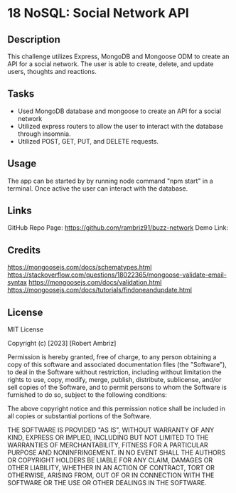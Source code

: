 # 18 NoSQL: Social Network API

## Description

This challenge utilizes Express, MongoDB and Mongoose ODM to create an API for a social network. The user is able to create, delete, and update users, thoughts and reactions.

## Tasks

- Used MongoDB database and mongoose to create an API for a social network
- Utilized express routers to allow the user to interact with the database through insomnia.
- Utilized POST, GET, PUT, and DELETE requests.

## Usage

The app can be started by by running node command "npm start" in a terminal. Once active the user can interact with the database.

## Links

GitHub Repo Page: https://github.com/rambriz91/buzz-network
Demo Link:

## Credits

https://mongoosejs.com/docs/schematypes.html
https://stackoverflow.com/questions/18022365/mongoose-validate-email-syntax
https://mongoosejs.com/docs/validation.html
https://mongoosejs.com/docs/tutorials/findoneandupdate.html

## License

MIT License

Copyright (c) [2023] [Robert Ambriz]

Permission is hereby granted, free of charge, to any person obtaining a copy
of this software and associated documentation files (the "Software"), to deal
in the Software without restriction, including without limitation the rights
to use, copy, modify, merge, publish, distribute, sublicense, and/or sell
copies of the Software, and to permit persons to whom the Software is
furnished to do so, subject to the following conditions:

The above copyright notice and this permission notice shall be included in all
copies or substantial portions of the Software.

THE SOFTWARE IS PROVIDED "AS IS", WITHOUT WARRANTY OF ANY KIND, EXPRESS OR
IMPLIED, INCLUDING BUT NOT LIMITED TO THE WARRANTIES OF MERCHANTABILITY,
FITNESS FOR A PARTICULAR PURPOSE AND NONINFRINGEMENT. IN NO EVENT SHALL THE
AUTHORS OR COPYRIGHT HOLDERS BE LIABLE FOR ANY CLAIM, DAMAGES OR OTHER
LIABILITY, WHETHER IN AN ACTION OF CONTRACT, TORT OR OTHERWISE, ARISING FROM,
OUT OF OR IN CONNECTION WITH THE SOFTWARE OR THE USE OR OTHER DEALINGS IN THE
SOFTWARE.
